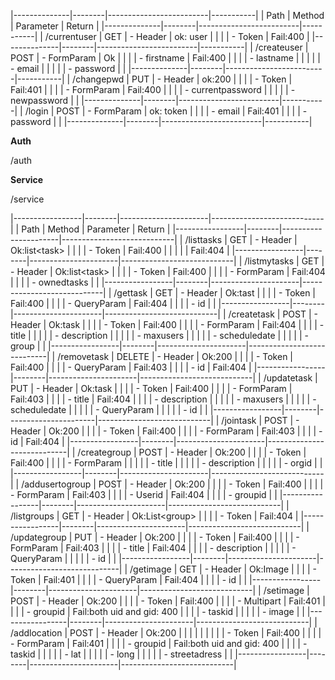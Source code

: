 |--------------|--------|-------------------------|-----------|
| Path         | Method | Parameter               | Return    |
|--------------|--------|-------------------------|-----------|
| /currentuser | GET    | -   Header              | ok: user  |
|              |        |     -   Token           | Fail:400  |
|--------------|--------|-------------------------|-----------|
| /createuser  | POST   | -   FormParam           | Ok        |
|              |        |     -   firstname       | Fail:400  |
|              |        |     -   lastname        |           |
|              |        |     -   email           |           |
|              |        |     -   password        |           |
|--------------|--------|-------------------------|-----------|
| /changepwd   | PUT    | -   Header              | ok:200    |
|              |        |     -   Token           | Fail:401  |
|              |        | -   FormParam           | Fail:400  |
|              |        |     -   currentpassword |           |
|              |        |     -   newpassword     |           |
|--------------|--------|-------------------------|-----------|
| /login       | POST   | -   FormParam           | ok: token |
|              |        |     -   email           | Fail:401  |
|              |        |     -   password        |           |
|--------------|--------|-------------------------|-----------|

**Auth**

/auth

**Service**

/service

|-----------------|--------|----------------------|----------------------------|
| Path            | Method | Parameter            | Return                     |
|-----------------|--------|----------------------|----------------------------|
| /listtasks      | GET    | -   Header           | Ok:list\<task\>            |
|                 |        |     -   Token        | Fail:400                   |
|                 |        |                      | Fail:404                   |
|-----------------|--------|----------------------|----------------------------|
| /listmytasks    | GET    | -   Header           | Ok:list\<task\>            |
|                 |        |     -   Token        | Fail:400                   |
|                 |        | -   FormParam        | Fail:404                   |
|                 |        |     -   ownedtasks   |                            |
|-----------------|--------|----------------------|----------------------------|
| /gettask        | GET    | -   Header           | Ok:tast                    |
|                 |        |     -   Token        | Fail:400                   |
|                 |        | -   QueryParam       | Fail:404                   |
|                 |        |     -   id           |                            |
|-----------------|--------|----------------------|----------------------------|
| /createtask     | POST   | -   Header           | Ok:task                    |
|                 |        |     -   Token        | Fail:400                   |
|                 |        | -   FormParam        | Fail:404                   |
|                 |        |     -   title        |                            |
|                 |        |     -   description  |                            |
|                 |        |     -   maxusers     |                            |
|                 |        |     -   scheduledate |                            |
|                 |        |     -   group        |                            |
|-----------------|--------|----------------------|----------------------------|
| /removetask     | DELETE | -   Header           | Ok:200                     |
|                 |        |     -   Token        | Fail:400                   |
|                 |        | -   QueryParam       | Fail:403                   |
|                 |        |     -   id           | Fail:404                   |
|-----------------|--------|----------------------|----------------------------|
| /updatetask     | PUT    | -   Header           | Ok:task                    |
|                 |        |     -   Token        | Fail:400                   |
|                 |        | -   FormParam        | Fail:403                   |
|                 |        |     -   title        | Fail:404                   |
|                 |        |     -   description  |                            |
|                 |        |     -   maxusers     |                            |
|                 |        |     -   scheduledate |                            |
|                 |        | -   QueryParam       |                            |
|                 |        |     -   id           |                            |
|-----------------|--------|----------------------|----------------------------|
| /jointask       | POST   | -   Header           | Ok:200                     |
|                 |        |     -   Token        | Fail:400                   |
|                 |        | -   FormParam        | Fail:403                   |
|                 |        |     -   id           | Fail:404                   |
|-----------------|--------|----------------------|----------------------------|
| /creategroup    | POST   | -   Header           | Ok:200                     |
|                 |        |     -   Token        | Fail:400                   |
|                 |        | -   FormParam        |                            |
|                 |        |     -   title        |                            |
|                 |        |     -   description  |                            |
|                 |        |     -   orgid        |                            |
|-----------------|--------|----------------------|----------------------------|
| /addusertogroup | POST   | -   Header           | Ok:200                     |
|                 |        |     -   Token        | Fail:400                   |
|                 |        | -   FormParam        | Fail:403                   |
|                 |        |     -   Userid       | Fail:404                   |
|                 |        |     -   groupid      |                            |
|-----------------|--------|----------------------|----------------------------|
| /listgroups     | GET    | -   Header           | Ok:List\<group\>           |
|                 |        |     -   Token        | Fail:404                   |
|-----------------|--------|----------------------|----------------------------|
| /updategroup    | PUT    | -   Header           | Ok:200                     |
|                 |        |     -   Token        | Fail:400                   |
|                 |        | -   FormParam        | Fail:403                   |
|                 |        |     -   title        | Fail:404                   |
|                 |        |     -   description  |                            |
|                 |        | -   QueryParam       |                            |
|                 |        |     -   id           |                            |
|-----------------|--------|----------------------|----------------------------|
| /getimage       | GET    | -   Header           | Ok:Image                   |
|                 |        |     -   Token        | Fail:401                   |
|                 |        | -   QueryParam       | Fail:404                   |
|                 |        |     -   id           |                            |
|-----------------|--------|----------------------|----------------------------|
| /setimage       | POST   | -   Header           | Ok:200                     |
|                 |        |     -   Token        | Fail:400                   |
|                 |        | -   Multipart        | Fail:401                   |
|                 |        |     -   groupid      | Fail:both uid and gid: 400 |
|                 |        |     -   taskid       |                            |
|                 |        |     -   image        |                            |
|-----------------|--------|----------------------|----------------------------|
| /addlocation    | POST   | -   Header           | Ok:200                     |
|                 |        |                      |                            |
|                 |        |     -   Token        | Fail:400                   |
|                 |        | -   FormParam        | Fail:401                   |
|                 |        |     -   groupid      | Fail:both uid and gid: 400 |
|                 |        |     -   taskid       |                            |
|                 |        |     -   lat          |                            |
|                 |        |     -   long         |                            |
|                 |        |     -   streetadress |                            |
|-----------------|--------|----------------------|----------------------------|
